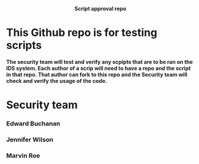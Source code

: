<p align="center">
  <b>Script approval repo<b>


# This Github repo is for testing scripts

The security team will test and verify any scpipts that are to be ran on the IDS system. Each author of a scrip will need to have a repo and the script in that repo. That author can fork to this repo and the Security team will check and verify the usage of the code.


# Security team
### Edward Buchanan
### Jennifer Wilson
### Marvin Roe




